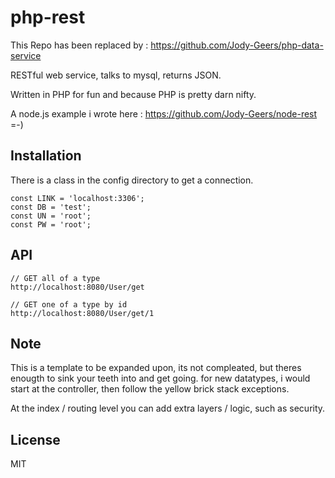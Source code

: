 # php-rest

  This Repo has been replaced by : https://github.com/Jody-Geers/php-data-service

  RESTful web service, talks to mysql, returns JSON.
  
  Written in PHP for fun and because PHP is pretty darn nifty.
  
  A node.js example i wrote here : https://github.com/Jody-Geers/node-rest
  =-)

## Installation

  There is a class in the config directory to get a connection.

	const LINK = 'localhost:3306';
	const DB = 'test';
	const UN = 'root';
	const PW = 'root';

## API

	// GET all of a type
	http://localhost:8080/User/get
	
	// GET one of a type by id
	http://localhost:8080/User/get/1

## Note

  This is a template to be expanded upon, its not compleated, 
  but theres enougth to sink your teeth into and get going.
  for new datatypes, i would start at the controller, then
  follow the yellow brick stack exceptions.
  
  At the index / routing level you can add extra layers / logic, such as security.
  
## License

  MIT
